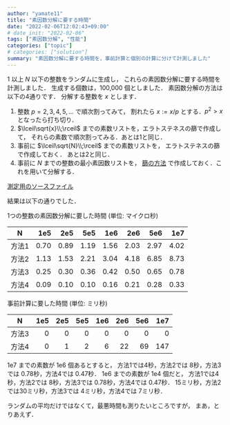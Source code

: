 ```yaml
---
author: "yamate11"
title: "素因数分解に要する時間"
date: "2022-02-06T12:02:43+09:00"
# date_init: "2022-02-06"
tags: ["素因数分解", "性能"]
categories: ["topic"]
# categories: ["solution"]
summary: "素因数分解に要する時間を，事前計算と個別の計算に分けて計測しました"
---
```


$1$ 以上 $N$ 以下の整数をランダムに生成し，
これらの素因数分解に要する時間を計測しました．
生成する個数は，100,000 個としました．
素因数分解の方法は以下の4通りです．
分解する整数を $x$ とします．

1. 整数 $p = 2, 3, 4, 5, \ldots$ で順次割ってみて，
   割れたら $x := x / p$ とする．$p^2 > x$ となったら打ち切り．
2. $\lceil\sqrt{x}\\;\rceil$ までの素数リストを，エラトステネスの篩で作成して，
   それらの素数で順次割ってみる．あとは1と同じ．
3. 事前に $\lceil\sqrt{N}\\;\rceil$ までの素数リストを，
   エラトステネスの篩で作成しておく．
   あとは2と同じ．
4. 事前に $N$ までの整数の最小素因数リストを，
   [篩の方法](https://qiita.com/rsk0315_h4x/items/ff3b542a4468679fb409)
   で作成しておく．これを用いて分解する．

[測定用のソースファイル](https://gist.github.com/yamate11/5b6209ddcb1d36f330ed2d6c0bb92c0b)

結果は以下の通りでした．

1つの整数の素因数分解に要した時間 (単位: マイクロ秒)

| N | 1e5 | 2e5 | 5e5 | 1e6 | 2e6 | 5e6 | 1e7 |
|---|---:|---:|--:|--:|--:|--:|--:|
| 方法1 | 0.70 | 0.89 | 1.19 | 1.56 | 2.03 | 2.97 | 4.02 |
| 方法2 | 1.13 | 1.53 | 2.21 | 3.04 | 4.18 | 6.85 | 8.73 |
| 方法3 | 0.25 | 0.30 | 0.36 | 0.42 | 0.50 | 0.65 | 0.78 |
| 方法4 | 0.09 | 0.10 | 0.10 | 0.16 | 0.21 | 0.28 | 0.33 |

事前計算に要した時間 (単位: ミリ秒)

| N | 1e5 | 2e5 | 5e5 | 1e6 | 2e6 | 5e6 | 1e7 |
|---|---:|---:|--:|--:|--:|--:|--:|
| 方法3 | 0 | 0 | 0 | 0 | 0 | 0 | 0 |
| 方法4 | 0 | 1 | 2 | 6 | 22 | 69 | 147 |

1e7 までの素数が 1e6 個あるとすると，
方法1では4秒，方法2では 8秒，方法3では 0.78秒，方法4では 0.47秒．
1e6 までの素数が 1e4 個だと，
方法1では4秒，方法2では 8秒，方法3では 0.78秒，方法4では 0.47秒．
15ミリ秒，方法2では30ミリ秒，方法3では 4ミリ秒，方法4では 7ミリ秒．


ランダムの平均だけではなくて，最悪時間も測りたいところですが，
まあ，とりあえず．



